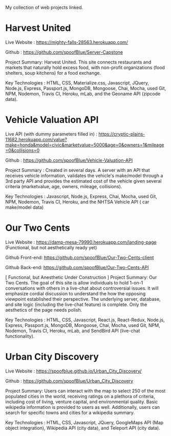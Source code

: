 
My collection of web projects linked.

# Harvest United

Live Website : https://mighty-falls-28563.herokuapp.com/

Github : https://github.com/spoofBlue/Server-Capstone

Project Summary: Harvest United. This site connects restaurants and markets that naturally hold excess food, with non-profit organizations (food shelters, soup kitchens) for a food exchange.

Key Technologies : HTML, CSS, Materialize.css, Javascript, JQuery, Node.js, Express, Passport.js, MongoDB, Mongoose, Chai, Mocha, used Git, NPM, Nodemon, Travis CI, Heroku, mLab, and the Geoname API (zipcode data).

# Vehicle Valuation API

Live API (with dummy parameters filled in) : https://cryptic-plains-11682.herokuapp.com/value?make=honda&model=civic&marketvalue=5000&age=0&owners=1&mileage=0&collisions=0

Github : https://github.com/spoofBlue/Vehicle-Valuation-API

Project Summary : Created in several days. A server with an API that receives vehicle information, validates the vehicle's make/model through a 3rd party API and provides the estimated cost of the vehicle given several criteria (marketvalue, age, owners, mileage, collisions).

Key Technologies : Javascript, Node.js, Express, Chai, Mocha, used Git, NPM, Nodemon, Travis CI, Heroku, and the NHTSA Vehicle API ( car make/model data)

# Our Two Cents

Live Website : https://damp-mesa-79990.herokuapp.com/landing-page (Functional, but not aesthetically ready yet)

Github Front-end: https://github.com/spoofBlue/Our-Two-Cents-client

Github Back-end: https://github.com/spoofBlue/Our-Two-Cents-API

[ Functional, but Anesthetic Under Construction ]
Project Summary: Our Two Cents.  The goal of this site is allow individuals to hold 1-on-1 conversations with others in a live-chat about controversial issues.  It will emphasize cordial discussion to understand the how the opposing viewpoint established their perspective.
The underlying server, database, and site logic (including the live-chat feature) is complete. Only the aesthetics of the page needs polish.

Key Technologies : HTML, CSS, Javascript, React.js, React-Redux, Node.js, Express, Passport.js, MongoDB, Mongoose, Chai, Mocha, used Git, NPM, Nodemon, Travis CI, Heroku, mLab, and SendBird API (live-chat functionality).

# Urban City Discovery

Live Website : https://spoofblue.github.io/Urban_City_Discovery/

Github : https://github.com/spoofBlue/Urban_City_Discovery

Project Summary: Users can interact with the map to select 250 of the most populated cities in the world, receiving ratings on a plethora of criteria, including cost of living, venture capital, and environmental quality.  Basic wikipedia information is provided to users as well.  Additionally, users can search for specific towns and cities for a wikipedia summary.

Key Technologies : HTML, CSS, Javascript, JQuery, GoogleMaps API (Map object integration), Wikipedia API (city data), and Teleport API (city data).



